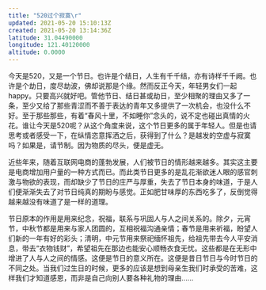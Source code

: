 ```yaml
---
title: "520过个寂寞\r"
updated: 2021-05-20 15:10:13Z
created: 2021-05-20 13:14:36Z
latitude: 31.04490000
longitude: 121.40120000
altitude: 0.0000
---
```


今天是520，又是一个节日。也许是个结日，人生有千千结，亦有诗样千千阙。也许是个劫日，度尽劫波，佛却说那是个缘。然而反正今天，年轻男女们一起happy。只要高兴就好吧。管他节日、结日甚或劫日，至少相聚的理由又多了一条，至少又给了那些青涩而不善于表达的青年又多提供了一次机会，也没什么不好。至于那些那些，有着“春风十里，不如睡你”念头的，说不定也碰出真情的火花。谁让今天是520呢？从这个角度来说，这个节日更多的属于年轻人。但是也请思考或者感受一下，在纵情恣意挥洒之后，获得到了什么？是越发的空虚与寂寞吗？如果是，请节制。因为物质的尽头，便是虚无。

近些年来，随着互联网电商的蓬勃发展，人们被节日的情形越来越多。其实这主要是电商增加用户量的一种方式而已。而此类节日更多的是乱花渐欲迷人眼的感官刺激与物欲的表现，而却缺少了节日的庄严与厚重，失去了节日本身的味道，于是人们便渐渐失去了对节日纯真的期盼与感觉。正如肥甘味厚的东西吃多了，反倒觉得越来越没有味道了是一样的道理。

节日原本的作用是用来纪念，祝福，联系与巩固人与人之间关系的。除夕，元宵节，中秋节都是用来与家人团圆的，互相祝福沟通亲情；春节是用来祈福，盼望人们新的一年有好的彩头；清明，中元节用来祭祀缅怀祖先，给祖先带去今人平安消息，带去“衣物钱财”，希望祖先在那边也能安心顺畅衣食无忧。这些都是在无形中增进了人与人之间的情感。这便是节日的意义所在。这便是昔日节日与今时节日的不同之处。当我们过生日的时候，更多的应该是想到母亲生我们时承受的苦难，这样我们才知道感恩，而非是自己向别人要各种礼物的理由……









